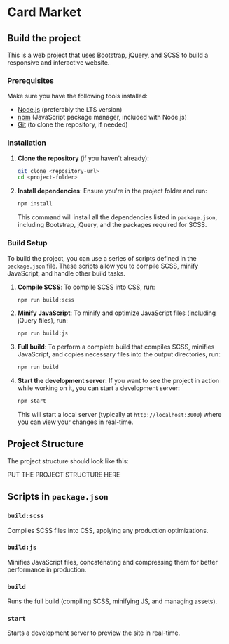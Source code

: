 # Card Market

## Build the project

This is a web project that uses Bootstrap, jQuery, and SCSS to build a responsive and interactive website.

### Prerequisites

Make sure you have the following tools installed:

- [Node.js](https://nodejs.org/) (preferably the LTS version)
- [npm](https://www.npmjs.com/) (JavaScript package manager, included with Node.js)
- [Git](https://git-scm.com/) (to clone the repository, if needed)

### Installation

1. **Clone the repository** (if you haven't already):

    ```bash
    git clone <repository-url>
    cd <project-folder>
    ```

2. **Install dependencies**:
    Ensure you're in the project folder and run:

    ```bash
    npm install
    ```

   This command will install all the dependencies listed in `package.json`, including Bootstrap, jQuery, and the packages required for SCSS.

### Build Setup

To build the project, you can use a series of scripts defined in the `package.json` file. These scripts allow you to compile SCSS, minify JavaScript, and handle other build tasks.

1. **Compile SCSS**:
    To compile SCSS into CSS, run:

    ```bash
    npm run build:scss
    ```

2. **Minify JavaScript**:
    To minify and optimize JavaScript files (including jQuery files), run:

    ```bash
    npm run build:js
    ```

3. **Full build**:
    To perform a complete build that compiles SCSS, minifies JavaScript, and copies necessary files into the output directories, run:

    ```bash
    npm run build
    ```

4. **Start the development server**:
    If you want to see the project in action while working on it, you can start a development server:

    ```bash
    npm start
    ```

    This will start a local server (typically at `http://localhost:3000`) where you can view your changes in real-time.

## Project Structure

The project structure should look like this:

PUT THE PROJECT STRUCTURE HERE

## Scripts in `package.json`

### `build:scss`

Compiles SCSS files into CSS, applying any production optimizations.

### `build:js`

Minifies JavaScript files, concatenating and compressing them for better performance in production.

### `build`

Runs the full build (compiling SCSS, minifying JS, and managing assets).

### `start`

Starts a development server to preview the site in real-time.
